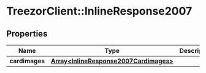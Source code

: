 # TreezorClient::InlineResponse2007

## Properties
Name | Type | Description | Notes
------------ | ------------- | ------------- | -------------
**cardimages** | [**Array&lt;InlineResponse2007Cardimages&gt;**](InlineResponse2007Cardimages.md) |  | [optional] 


